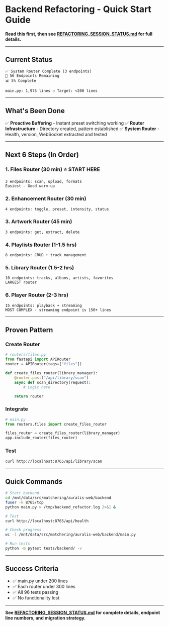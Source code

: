 # Backend Refactoring - Quick Start Guide

**Read this first, then see [REFACTORING_SESSION_STATUS.md](REFACTORING_SESSION_STATUS.md) for full details.**

---

## Current Status

```
✅ System Router Complete (3 endpoints)
🔄 56 Endpoints Remaining
📊 5% Complete

main.py: 1,975 lines → Target: <200 lines
```

---

## What's Been Done

✅ **Proactive Buffering** - Instant preset switching working
✅ **Router Infrastructure** - Directory created, pattern established
✅ **System Router** - Health, version, WebSocket extracted and tested

---

## Next 6 Steps (In Order)

### 1. Files Router (30 min) ⭐ START HERE
```
3 endpoints: scan, upload, formats
Easiest - Good warm-up
```

### 2. Enhancement Router (30 min)
```
4 endpoints: toggle, preset, intensity, status
```

### 3. Artwork Router (45 min)
```
3 endpoints: get, extract, delete
```

### 4. Playlists Router (1-1.5 hrs)
```
8 endpoints: CRUD + track management
```

### 5. Library Router (1.5-2 hrs)
```
10 endpoints: tracks, albums, artists, favorites
LARGEST router
```

### 6. Player Router (2-3 hrs)
```
15 endpoints: playback + streaming
MOST COMPLEX - streaming endpoint is 150+ lines
```

---

## Proven Pattern

### Create Router
```python
# routers/files.py
from fastapi import APIRouter
router = APIRouter(tags=["files"])

def create_files_router(library_manager):
    @router.post("/api/library/scan")
    async def scan_directory(request):
        # Logic here

    return router
```

### Integrate
```python
# main.py
from routers.files import create_files_router

files_router = create_files_router(library_manager)
app.include_router(files_router)
```

### Test
```bash
curl http://localhost:8765/api/library/scan
```

---

## Quick Commands

```bash
# Start backend
cd /mnt/data/src/matchering/auralis-web/backend
fuser -k 8765/tcp
python main.py > /tmp/backend_refactor.log 2>&1 &

# Test
curl http://localhost:8765/api/health

# Check progress
wc -l /mnt/data/src/matchering/auralis-web/backend/main.py

# Run tests
python -m pytest tests/backend/ -v
```

---

## Success Criteria

- ✅ main.py under 200 lines
- ✅ Each router under 300 lines
- ✅ All 96 tests passing
- ✅ No functionality lost

---

**See [REFACTORING_SESSION_STATUS.md](REFACTORING_SESSION_STATUS.md) for complete details, endpoint line numbers, and migration strategy.**
